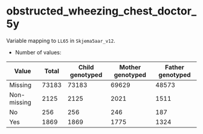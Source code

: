 # obstructed_wheezing_chest_doctor_5y
Variable mapping to `LL65` in `Skjema5aar_v12`.
- Number of values:

| Value | Total | Child genotyped | Mother genotyped | Father genotyped |
| ----- | ----- | --------------- | ---------------- | ---------------- |
| Missing | 73183 | 73183 | 69629 | 48573 |
| Non-missing | 2125 | 2125 | 2021 | 1511 |
| No | 256 | 256 | 246 |187 |
| Yes | 1869 | 1869 | 1775 |1324 |



